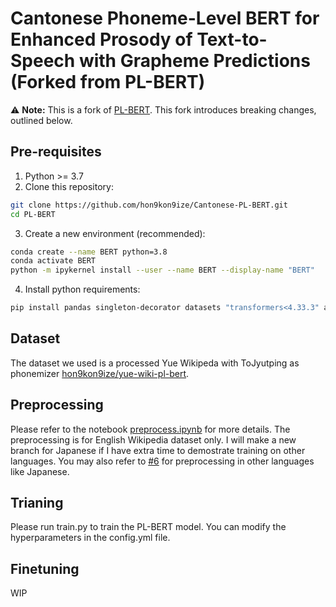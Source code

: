 # Cantonese Phoneme-Level BERT for Enhanced Prosody of Text-to-Speech with Grapheme Predictions (Forked from PL-BERT)

⚠️ **Note:** This is a fork of [PL-BERT](https://github.com/hon9kon9ize/Cantonese-PL-BERT). This fork introduces breaking changes, outlined below.

## Pre-requisites
1. Python >= 3.7
2. Clone this repository:
```bash
git clone https://github.com/hon9kon9ize/Cantonese-PL-BERT.git
cd PL-BERT
```
3. Create a new environment (recommended):
```bash
conda create --name BERT python=3.8
conda activate BERT
python -m ipykernel install --user --name BERT --display-name "BERT"
```
4. Install python requirements: 
```bash
pip install pandas singleton-decorator datasets "transformers<4.33.3" accelerate nltk phonemizer sacremoses pebble
```

## Dataset

The dataset we used is a processed Yue Wikipeda with ToJyutping as phonemizer [hon9kon9ize/yue-wiki-pl-bert](https://huggingface.co/datasets/hon9kon9ize/yue-wiki-pl-bert).

## Preprocessing
Please refer to the notebook [preprocess.ipynb](https://github.com/hon9kon9ize/Cantonese-PL-BERT/blob/main/preprocess.ipynb) for more details. The preprocessing is for English Wikipedia dataset only. I will make a new branch for Japanese if I have extra time to demostrate training on other languages. You may also refer to [#6](https://github.com/hon9kon9ize/Cantonese-PL-BERT/issues/6#issuecomment-1797869275) for preprocessing in other languages like Japanese. 

## Trianing
Please run train.py to train the PL-BERT model. You can modify the hyperparameters in the config.yml file.

## Finetuning
WIP
